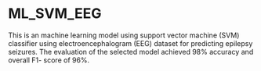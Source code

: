 # ML_SVM_EEG

This is an machine learning model using support vector 
machine (SVM) classifier using electroencephalogram
(EEG) dataset for predicting epilepsy seizures.
The evaluation of the selected model achieved 98% accuracy and overall F1-
score of 96%.
